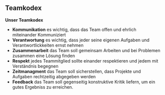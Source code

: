 ## Teamkodex

**Unser Teamkodex**

- **Kommunikation** es wichtig, dass das Team offen und ehrlich miteinander Kommuniziert
  <br>
- **Verantwortung** es wichtig, dass jeder seine eigenen Aufgaben und Verantwortlickkeiten ernst nehmen
  <br>
- **Zusammenarbeit** das Team soll gemeinsam Arbeiten und bei Problemen zusammen eine Lösung finden
  <br>
- **Respekt** jedes Teammitglied sollte einander respektieren und jedem mit Verständnis begegnen
  <br>
- **Zeitmanagment** das Team soll sicherstellen, dass Projekte und Aufgaben rechtzeitig abgegeben werden
  <br>
- **Feedback** das Team soll gegenseitig konstruktive Kritik liefern, um ein gutes Ergebniss zu erreichen.
